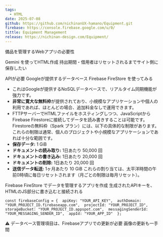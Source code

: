 ```yaml
---
tags:
  - HTML
date: 2025-07-08
github: https://github.com/nichinanUX-hamano/Equipment.git
firebase: https://console.firebase.google.com/u/0/
tittle: Equipment Management
release: https://nichinan-design.com/Equipment/
---
```

備品を管理するWebアプリの必要性

Gemini を使ってHTML作成
持出期間・借用者はリセットされるまでサイト側に保存したい

APIが必要
Googleが提供するデータベース Firebase FireStore を使ってみる
- これはGoogleが提供するNoSQLデータベースで、リアルタイム同期機能が強力です。
- **非常に寛大な無料枠**が提供されており、小規模なアプリケーションや個人の利用であれば、ほとんどの場合、追加料金なしで運用できます。
- FTTPサーバーでHTMLファイルをホスティングしつつ、JavaScriptからFirebase Firestoreに接続してデータを読み書きすることは可能です。
Firestoreの無料枠（Spark プラン）には、以下の具体的な制限があります。これらの制限は通常、個人のプロジェクトや小規模なアプリケーションであれば十分な範囲です。
- **保存データ:** 1 GiB
- **ドキュメントの読み取り:** 1日あたり 50,000 回
- **ドキュメントの書き込み:** 1日あたり 20,000 回
- **ドキュメントの削除:** 1日あたり 20,000 回
- **送信データ転送:** 1ヶ月あたり 10 GiB
これらの割り当ては、太平洋時間の午前0時頃に毎日リセットされます（月ごとの制限は毎月リセット）。

Firebase FireStore でデータを管理するアプリを作成
生成されたAPIキーを、HTMLのJS部分に書き込むと接続される

`const firebaseConfig = { 
	apiKey: "YOUR_API_KEY", 
	authDomain: "YOUR_PROJECT_ID.firebaseapp.com", 
	projectId: "YOUR_PROJECT_ID", 
	storageBucket: "YOUR_PROJECT_ID.appspot.com", 
	messagingSenderId: "YOUR_MESSAGING_SENDER_ID", 
	appId: "YOUR_APP_ID" 
	};`

⚠️ データベース管理項目は、Firebaseアプリでの更新が必要
	画像の更新も一手間